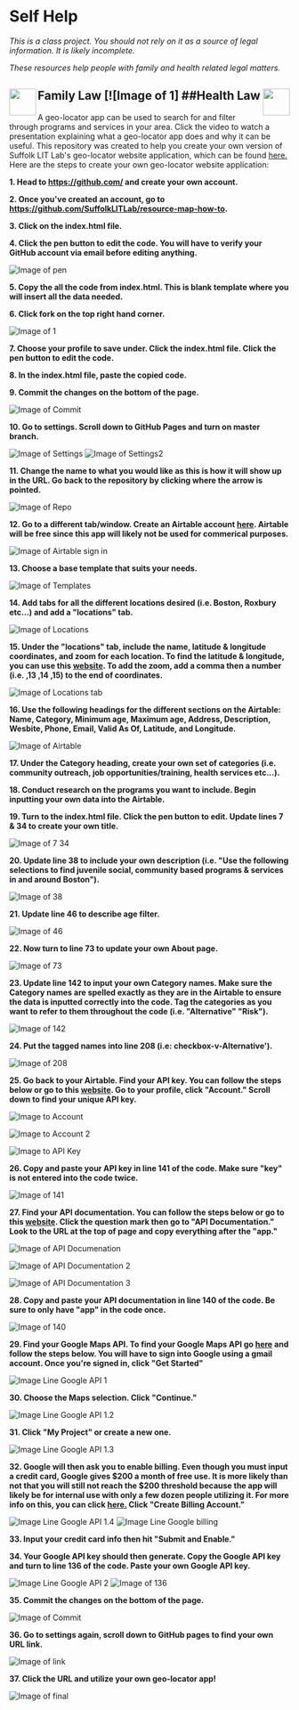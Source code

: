 # Self Help
*This is a class project. You should not rely on it as a source of legal information. It is likely incomplete.*<p>
*These resources help people with family and health related legal matters.*



## Family Law [![Image of 1]<img src="https://mlursul.github.io/selfhelp/images/FamilyLogo.jpg" align="left" height="48" width="48" ></a>                  ##Health Law<img src="https://mlursul.github.io/selfhelp/images/HealthLogo.jpg" align="right" height="48" width="48" ></a> 
A geo-locator app can be used to search for and filter through programs and services in your area. Click the video to watch a presentation explaining what a geo-locator app does and why it can be useful. This repository was created to help you create your own version of Suffolk LIT Lab's geo-locator website application, which can be found [here.](http://suffolklitlab.org/resource-map/) Here are the steps to create your own geo-locator website application:
**<p> 1. Head to https://github.com/ and create your own account. </p>**
**<p> 2. Once you've created an account, go to https://github.com/SuffolkLITLab/resource-map-how-to. </p>**
**<p> 3. Click on the index.html file. </p>**
**<p> 4. Click the pen button to edit the code. You will have to verify your GitHub account via email before editing anything.</p>**
 
![Image of pen](http://suffolklitlab.org/resource-map-how-to/README%20images/pen.png)
**<p> 5. Copy the all the code from index.html. This is blank template where you will insert all the data needed. </p>**
**<p> 6. Click fork on the top right hand corner. </p>**
 
 ![Image of 1](http://suffolklitlab.org/resource-map-how-to/README%20images/1.png)
**<p> 7. Choose your profile to save under. Click the index.html file. Click the pen button to edit the code. </p>**
 
**<p> 8. In the index.html file, paste the copied code. </p>**
**<p> 9. Commit the changes on the bottom of the page. </p>**
 
![Image of Commit](http://suffolklitlab.org/resource-map-how-to/README%20images/Commit.png)
**<p> 10. Go to settings. Scroll down to GitHub Pages and turn on master branch. </p>**
 
 ![Image of Settings](http://suffolklitlab.org/resource-map-how-to/README%20images/Settings.png)
 ![Image of Settings2](http://suffolklitlab.org/resource-map-how-to/README%20images/Settings2.png)
 
**<p> 11. Change the name to what you would like as this is how it will show up in the URL. Go back to the repository by clicking where the arrow is pointed. </p>**

![Image of Repo](http://suffolklitlab.org/resource-map-how-to/README%20images/Repo.png)
**<p> 12. Go to a different tab/window. Create an Airtable account [here](https://airtable.com). Airtable will be free since this app will likely not be used for commerical purposes. </p>**
 
![Image of Airtable sign in](http://suffolklitlab.org/resource-map-how-to/README%20images/Airtable%20sign%20in.png)
**<p> 13. Choose a base template that suits your needs. </p>**
 
![Image of Templates](http://suffolklitlab.org/resource-map-how-to/README%20images/Templates.png)
**<p> 14. Add tabs for all the different locations desired (i.e. Boston, Roxbury etc...) and add a "locations" tab. </p>**
 
![Image of Locations](http://suffolklitlab.org/resource-map-how-to/README%20images/Locations.png) 
**<p> 15. Under the "locations" tab, include the name, latitude & longitude coordinates, and zoom for each location. To find the latitude & longitude, you can use this [website](https://www.latlong.net). To add the zoom, add a comma then a number (i.e. ,13 ,14 ,15) to the end of coordinates. </p>**
 
![Image of Locations tab](http://suffolklitlab.org/resource-map-how-to/README%20images/Location%20tab.png) 
**<p> 16. Use the following headings for the different sections on the Airtable: Name, Category, Minimum age, Maximum age, Address, Description, Wesbite, Phone, Email, Valid As Of, Latitude, and Longitude. </p>**
 
![Image of Airtable](http://suffolklitlab.org/resource-map-how-to/README%20images/Airtable.png)
**<p> 17. Under the Category heading, create your own set of categories (i.e. community outreach, job opportunities/training, health services etc...). </p>**
**<p> 18. Conduct research on the programs you want to include. Begin inputting your own data into the Airtable. </p>**
**<p> 19. Turn to the index.html file. Click the pen button to edit. Update lines 7 & 34 to create your own title. </p>**
 
![Image of 7 34](http://suffolklitlab.org/resource-map-how-to/README%20images/7%2034.png)
**<p> 20. Update line 38 to include your own description (i.e. "Use the following selections to find juvenile social, community based programs & services in and around Boston").</p>**

![Image of 38](http://suffolklitlab.org/resource-map-how-to/README%20images/38.png)
**<p> 21. Update line 46 to describe age filter. </p>**

![Image of 46](http://suffolklitlab.org/resource-map-how-to/README%20images/46.png)
**<p> 22. Now turn to line 73 to update your own About page. </p>**

![Image of 73](http://suffolklitlab.org/resource-map-how-to/README%20images/73.png)
**<p> 23. Update line 142 to input your own Category names. Make sure the Category names are spelled exactly as they are in the Airtable to ensure the data is inputted correctly into the code. Tag the categories as you want to refer to them throughout the code (i.e. "Alternative" "Risk"). </p>** 

![Image of 142](http://suffolklitlab.org/resource-map-how-to/README%20images/142.png)

**<p> 24. Put the tagged names into line 208 (i.e: checkbox-v-Alternative'). </p>**

![Image of 208](http://suffolklitlab.org/resource-map-how-to/README%20images/208.png)
**<p> 25. Go back to your Airtable. Find your API key. You can follow the steps below or go to this [website](https://medium.com/row-and-table/an-basic-intro-to-the-airtable-api-9ef978bb0729). Go to your profile, click "Account." Scroll down to find your unique API key. </p>** 
 
![Image to Account](http://suffolklitlab.org/resource-map-how-to/README%20images/Account.png)

![Image to Account 2](http://suffolklitlab.org/resource-map-how-to/README%20images/Account%202.png)  

![Image to API Key](http://suffolklitlab.org/resource-map-how-to/README%20images/API%20Key.png)
**<p> 26. Copy and paste your API key in line 141 of the code. Make sure "key" is not entered into the code twice. </p>**
 
![Image of 141](http://suffolklitlab.org/resource-map-how-to/README%20images/141.png)
**<p> 27. Find your API documentation. You can follow the steps below or go to this [website](https://medium.com/row-and-table/an-basic-intro-to-the-airtable-api-9ef978bb0729). Click the question mark then go to "API Documentation." Look to the URL at the top of page and copy everything after the "app." </p>**
 
![Image of API Documenation](http://suffolklitlab.org/resource-map-how-to/README%20images/API%20Documentation.png)

![Image of API Documentation 2](http://suffolklitlab.org/resource-map-how-to/README%20images/API%20Documentation%202.png)

![Image of API Documentation 3](http://suffolklitlab.org/resource-map-how-to/README%20images/API%20Doumentation%203.png)

**<p> 28. Copy and paste your API documentation in line 140 of the code. Be sure to only have "app" in the code once. </p>**

![Image of 140](http://suffolklitlab.org/resource-map-how-to/README%20images/140.png)

**<p> 29. Find your Google Maps API. To find your Google Maps API go [here](https://developers.google.com/maps/documentation/javascript/get-api-key?refresh=1) and follow the steps below. You will have to sign into Google using a gmail account. Once you're signed in, click "Get Started" </p>**

![Image Line Google API 1](http://suffolklitlab.org/resource-map-how-to/README%20images/Google%20API%201.png)

**<p> 30. Choose the Maps selection. Click "Continue." </p>**
![Image Line Google API 1.2](http://suffolklitlab.org/resource-map-how-to/README%20images/Google%20API%201.2.png)

**<p> 31. Click "My Project" or create a new one. </p>**
![Image Line Google API 1.3](http://suffolklitlab.org/resource-map-how-to/README%20images/Google%20API%201.3.png)

**<p> 32. Google will then ask you to enable billing. Even though you must input a credit card, Google gives $200 a month of free use. It is more likely than not that you will still not reach the $200 threshold because the app will likely be for internal use with only a few dozen people utilizing it. For more info on this, you can click [here.](https://mapsplatform.googleblog.com/2018/05/introducing-google-maps-platform.html) Click "Create Billing Account." </p>**

![Image Line Google API 1.4](http://suffolklitlab.org/resource-map-how-to/README%20images/Google%20API%201.4.png)
![Image Line Google billing](http://suffolklitlab.org/resource-map-how-to/README%20images/Google%20billing.png)

**<p> 33. Input your credit card info then hit "Submit and Enable." </p>**
**<p> 34. Your Google API key should then generate. Copy the Google API key and turn to line 136 of the code. Paste your own Google API key. </p>**

![Image Line Google API 2](http://suffolklitlab.org/resource-map-how-to/README%20images/Google%20API%202.png)
![Image of 136](http://suffolklitlab.org/resource-map-how-to/README%20images/136.png)

**<p> 35. Commit the changes on the bottom of the page. </p>**
 
![Image of Commit](http://suffolklitlab.org/resource-map-how-to/README%20images/Commit.png)
**<p> 36. Go to settings again, scroll down to GitHub pages to find your own URL link. </p>**

![Image of link](http://suffolklitlab.org/resource-map-how-to/README%20images/link.png)
**<p> 37. Click the URL and utilize your own geo-locator app! </p>**
 
 ![Image of final](http://suffolklitlab.org/resource-map-how-to/README%20images/final.png)

